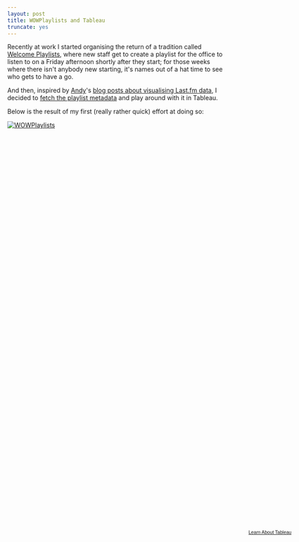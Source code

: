 ```yaml
---
layout: post
title: WOWPlaylists and Tableau
truncate: yes
---
```


Recently at work I started organising the return of a tradition called [Welcome Playlists][wowp], where new staff get to
create a playlist for the office to listen to on a Friday afternoon shortly after they start; for those weeks where
there isn't anybody new starting, it's names out of a hat time to see who gets to have a go.
  
And then, inspired by [Andy][andy]'s [blog posts about visualising Last.fm data][andyBlogPost], I decided to
[fetch the playlist metadata][playviz] and play around with it in Tableau.

Below is the result of my first (really rather quick) effort at doing so:


<div>
  <script type='text/javascript' src='http://public.tableausoftware.com/javascripts/api/viz_v1.js'><!-- --></script>
  <div class='tableauPlaceholder' style='width: 654px; height: 928px;'>
    <noscript><a href='#'><img alt='WOWPlaylists ' src='http:&#47;&#47;public.tableausoftware.com&#47;static&#47;images&#47;63&#47;63S8THFFB&#47;1_rss.png' style='border: none' /></a></noscript>
    <object class='tableauViz' width='654' height='928' style='display:none;'>
      <param name='host_url' value='http%3A%2F%2Fpublic.tableausoftware.com%2F' /> 
      <param name='path' value='shared&#47;63S8THFFB' /> 
      <param name='toolbar' value='yes' />
      <param name='static_image' value='http:&#47;&#47;public.tableausoftware.com&#47;static&#47;images&#47;63&#47;63S8THFFB&#47;1.png' /> 
      <param name='animate_transition' value='yes' />
      <param name='display_static_image' value='yes' />
      <param name='display_spinner' value='yes' />
      <param name='display_overlay' value='yes' />
      <param name='display_count' value='yes' />
    </object>
  </div>
  <div style='width:654px;height:22px;padding:0px 10px 0px 0px;color:black;font:normal 8pt verdana,helvetica,arial,sans-serif;'>
    <div style='float:right; padding-right:8px;'>
      <a href='http://www.tableausoftware.com/public/about-tableau-products?ref=http://public.tableausoftware.com/shared/63S8THFFB' target='_blank'>Learn About Tableau</a>
    </div>
  </div>
</div>


[andy]: https://twitter.com/intent/user?screen_name=acotgreave "@acotgreave"
[andyBlogPost]: http://gravyanecdote.com/uncategorized/lastfmthesummary/
[playviz]: https://github.com/exonian/playviz
[wowp]: https://twitter.com/intent/user?screen_name=wowplaylists "@WOWPlaylists"
